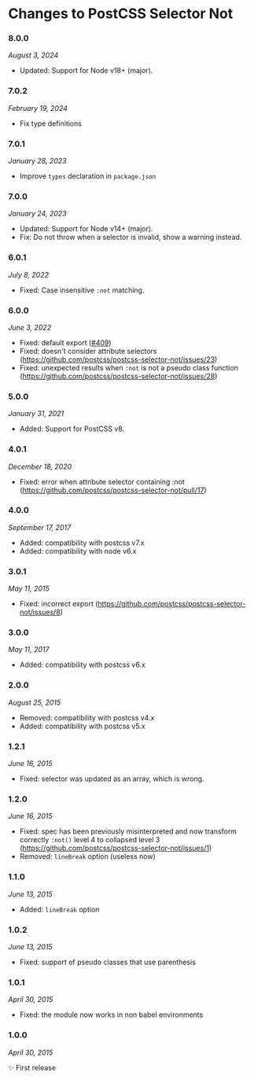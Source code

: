 # Changes to PostCSS Selector Not

### 8.0.0

_August 3, 2024_

- Updated: Support for Node v18+ (major).

### 7.0.2

_February 19, 2024_

- Fix type definitions

### 7.0.1

_January 28, 2023_

- Improve `types` declaration in `package.json`

### 7.0.0

_January 24, 2023_

- Updated: Support for Node v14+ (major).
- Fix: Do not throw when a selector is invalid, show a warning instead.

### 6.0.1

_July 8, 2022_

- Fixed: Case insensitive `:not` matching.

### 6.0.0

_June 3, 2022_

- Fixed: default export ([#409](https://github.com/csstools/postcss-plugins/issues/409))
- Fixed: doesn't consider attribute selectors (https://github.com/postcss/postcss-selector-not/issues/23)
- Fixed: unexpected results when `:not` is not a pseudo class function (https://github.com/postcss/postcss-selector-not/issues/28)

### 5.0.0

_January 31, 2021_

- Added: Support for PostCSS v8.

### 4.0.1

_December 18, 2020_

- Fixed: error when attribute selector containing :not (https://github.com/postcss/postcss-selector-not/pull/17)

### 4.0.0

_September 17, 2017_

- Added: compatibility with postcss v7.x
- Added: compatibility with node v6.x

### 3.0.1

_May 11, 2015_

- Fixed: incorrect export (https://github.com/postcss/postcss-selector-not/issues/8)

### 3.0.0

_May 11, 2017_

- Added: compatibility with postcss v6.x

### 2.0.0

_August 25, 2015_

- Removed: compatibility with postcss v4.x
- Added: compatibility with postcss v5.x

### 1.2.1

_June 16, 2015_

- Fixed: selector was updated as an array, which is wrong.

### 1.2.0

_June 16, 2015_

- Fixed: spec has been previously misinterpreted and now transform correctly
`:not()` level 4 to collapsed level 3
(https://github.com/postcss/postcss-selector-not/issues/1)
- Removed: `lineBreak` option (useless now)

### 1.1.0

_June 13, 2015_

- Added: `lineBreak` option

### 1.0.2

_June 13, 2015_

- Fixed: support of pseudo classes that use parenthesis

### 1.0.1

_April 30, 2015_

- Fixed: the module now works in non babel environments

### 1.0.0

_April 30, 2015_

✨ First release
